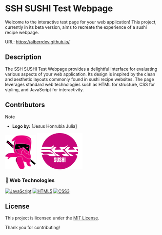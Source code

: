 <!-- README.md -->

# SSH SUSHI Test Webpage

Welcome to the interactive test page for your web application! This project, currently in its beta version, aims to recreate the experience of a sushi recipe webpage.

URL: https://alberrdev.github.io/

## Description

The SSH SUSHI Test Webpage provides a delightful interface for evaluating various aspects of your web application. Its design is inspired by the clean and aesthetic layouts commonly found in sushi recipe websites. The page leverages standard web technologies such as HTML for structure, CSS for styling, and JavaScript for interactivity.



## Contributors
>[!NOTE]
>- **Logo by:** [Jesus Honrubia Julia]



<img src="https://github.com/AlberrDev/AlberrDev.github.io/raw/main/MascotaPNG.png" alt="MascotaPNG" width="100"/> <img src="https://github.com/AlberrDev/AlberrDev.github.io/raw/main/LogoBlanco.png" alt="LogoBlanco" width="150"/>





### 🚀 Web Technologies

[![JavaScript](https://img.shields.io/badge/JavaScript-F7DF1E?style=for-the-badge&logo=javascript&logoColor=F7DF1E&labelColor=101010)](https://developer.mozilla.org/en-US/docs/Web/JavaScript)
[![HTML5](https://img.shields.io/badge/HTML5-E34F26?style=for-the-badge&logo=html5&logoColor=E34F26&labelColor=101010)](https://html.spec.whatwg.org/)
[![CSS3](https://img.shields.io/badge/CSS3-1572B6?style=for-the-badge&logo=css3&logoColor=1572B6&labelColor=101010)](https://www.w3.org/Style/CSS/Overview.en.html)


## License

This project is licensed under the [MIT License](LICENSE).

Thank you for contributing!
